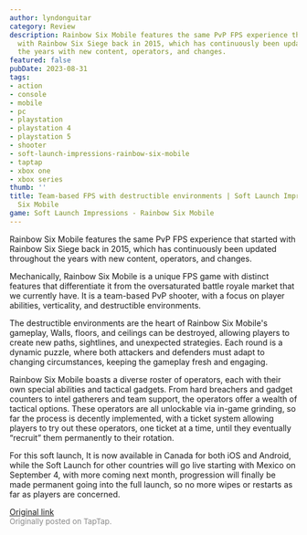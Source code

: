 ```yaml
---
author: lyndonguitar
category: Review
description: Rainbow Six Mobile features the same PvP FPS experience that started
  with Rainbow Six Siege back in 2015, which has continuously been updated throughout
  the years with new content, operators, and changes.
featured: false
pubDate: 2023-08-31
tags:
- action
- console
- mobile
- pc
- playstation
- playstation 4
- playstation 5
- shooter
- soft-launch-impressions-rainbow-six-mobile
- taptap
- xbox one
- xbox series
thumb: ''
title: Team-based FPS with destructible environments | Soft Launch Impressions - Rainbow
  Six Mobile
game: Soft Launch Impressions - Rainbow Six Mobile
---
```

Rainbow Six Mobile features the same PvP FPS experience that started with Rainbow Six Siege back in 2015, which has continuously been updated throughout the years with new content, operators, and changes.

Mechanically, Rainbow Six Mobile is a unique FPS game with distinct features that differentiate it from the oversaturated battle royale market that we currently have. It is a team-based PvP shooter, with a focus on player abilities, verticality, and destructible environments.

The destructible environments are the heart of Rainbow Six Mobile's gameplay, Walls, floors, and ceilings can be destroyed, allowing players to create new paths, sightlines, and unexpected strategies. Each round is a dynamic puzzle, where both attackers and defenders must adapt to changing circumstances, keeping the gameplay fresh and engaging.

Rainbow Six Mobile boasts a diverse roster of operators, each with their own special abilities and tactical gadgets. From hard breachers and gadget counters to intel gatherers and team support, the operators offer a wealth of tactical options. These operators are all unlockable via in-game grinding, so far the process is decently implemented, with a ticket system allowing players to try out these operators, one ticket at a time, until they eventually “recruit” them permanently to their rotation.

For this soft launch, It is now available in Canada for both iOS and Android, while the Soft Launch for other countries will go live starting with Mexico on September 4, with more coming next month, progression will finally be made permanent going into the full launch, so no more wipes or restarts as far as players are concerned.

[Original link](https://www.taptap.io/post/6223486)<br><span style="font-size: 0.95em; color: #888;">Originally posted on TapTap.</span>
